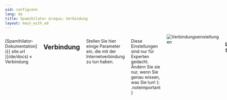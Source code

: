 ```yaml
---
uid: configconn
lang: de
title: Spamihilator &raquo; Verbindung
layout: main_with_ad
---
```


<div class="row">
<div class="twelve columns" markdown="1">

[Spamihilator-Dokumentation]({{ site.url }}/de/docs) &laquo; Verbindung

## Verbindung

Stellen Sie hier einige Parameter ein, die mit der Internetverbindung zu tun haben.

Diese Einstellungen sind nur für Experten gedacht. Ändern Sie sie nur, wenn Sie genau wissen, was Sie tun!
{: .noteimportant }

<img src="{{ site.url }}/images/docs/de/configconn_de.png" alt="Verbindungseinstellungen" class="docs-screenshot">

### Lokaler Server

Falls in Ihrem System der Port 110 (<abbr title="Post Office Protocol 3">POP3</abbr>) oder der Port 143 (<abbr title="Internet Message Access Protocol">IMAP</abbr>) schon belegt sind, können Sie hier einen anderen wählen. In diesem Fall müssen Sie den Port auch in Ihrem E-Mail-Programm ändern.

Sie sollten die Option **Ermögliche Verbindungen über diesen Port** aktiviert lassen, damit Spamihilator den betreffenden Port belegt und eine Verbindung zwischen Ihrem E-Mail-Programm und Spamihilator hergestellt werden kann.

### IMAP

Manche <abbr title="Internet Message Access Protocol">IMAP</abbr>-Postfächer haben mehrere Ordner oder Unterordner. Falls Spamihilator nicht alle eingehenden Mails prüfen kann, sollten Sie diese Option aktivieren. Dann werden auch die ausgehenden Mails überprüft.

### Zeitlimit

Wenn Spamihilator längere Zeit keine Antwort vom Server erhält, wird ein Nachrichten-Fenster angezeigt, das Sie fragt, ob Sie die Verbindung beenden oder weiter warten wollen. Stellen Sie hier ein, nach welcher Zeit (in Sekunden) das Fenster erscheinen soll.

Wenn Sie nicht möchten, dass das Fenster erscheint, aktivieren Sie **Bei Timeout immer abbrechen**.

### Logging

Wählen Sie hier die **Dateinamen** und die **maximale Größe** der Log-Dateien Spamihilators.

Die Kommunikation zwischen Ihrem E-Mail-Programm und Spamihilator, sowie zwischen Spamihilator und dem Server wird aufgezeichnet (Logging).

Standardmäßig werden zu diesem Zweck zwei Dateien erstellt:

`client.log` und `server.log`.

Diese liegen im Konfigurationsverzeichnis (siehe auch [Konfigurationsverzeichnis finden]({{ site.url }}/de/docs/tutorials/configfiles))

Die Größe der Dateien ist beschränkt, damit Ihre Festplatte nicht verstopft wird.

</div>
</div>
